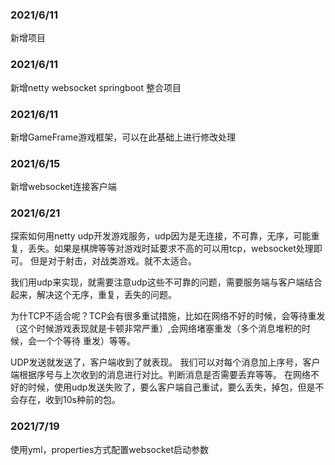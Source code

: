 ### 2021/6/11
新增项目

### 2021/6/11
新增netty websocket springboot 整合项目


### 2021/6/11
新增GameFrame游戏框架，可以在此基础上进行修改处理


### 2021/6/15
新增websocket连接客户端


### 2021/6/21
探索如何用netty udp开发游戏服务，udp因为是无连接，不可靠，无序，可能重复，丢失。如果是棋牌等等对游戏时延要求不高的可以用tcp，websocket处理即可。
但是对于射击，对战类游戏。就不太适合。

我们用udp来实现，就需要注意udp这些不可靠的问题，需要服务端与客户端结合起来，解决这个无序，重复，丢失的问题。

为什TCP不适合呢？TCP会有很多重试措施，比如在网络不好的时候，会等待重发（这个时候游戏表现就是卡顿非常严重）,会网络堵塞重发（多个消息堆积的时候，会一个个等待
重发）等等。

UDP发送就发送了，客户端收到了就表现。
我们可以对每个消息加上序号，客户端根据序号与上次收到的消息进行对比。判断消息是否需要丢弃等等。
在网络不好的时候，使用udp发送失败了，要么客户端自己重试，要么丢失，掉包，但是不会存在，收到10s种前的包。


### 2021/7/19
使用yml，properties方式配置websocket启动参数
